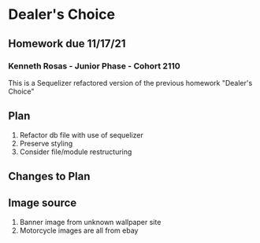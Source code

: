 # Dealer's Choice

## Homework due 11/17/21

### Kenneth Rosas - Junior Phase - Cohort 2110

This is a Sequelizer refactored version of the previous homework "Dealer's Choice"

## Plan

1. Refactor db file with use of sequelizer
2. Preserve styling
3. Consider file/module restructuring

## Changes to Plan

## Image source

1. Banner image from unknown wallpaper site
2. Motorcycle images are all from ebay
